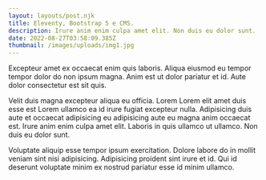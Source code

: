 ```yaml
---
layout: layouts/post.njk
title: Eleventy, Bootstrap 5 e CMS.
description: Irure anim enim culpa amet elit. Non duis eu dolor sunt.
date: 2022-08-27T03:58:09.385Z
thumbnail: /images/uploads/img1.jpg
---
```

Excepteur amet ex occaecat enim quis laboris. Aliqua eiusmod eu tempor tempor dolor do non ipsum magna. Anim est ut dolor pariatur et id. Aute dolor consectetur est sit quis.

Velit duis magna excepteur aliqua eu officia. Lorem Lorem elit amet duis esse est Lorem ullamco ea id irure fugiat excepteur nulla. Adipisicing duis aute et occaecat adipisicing eu adipisicing aute eu magna anim occaecat est. Irure anim enim culpa amet elit. Laboris in quis ullamco ut ullamco. Non duis eu dolor sunt.

Voluptate aliquip esse tempor ipsum exercitation. Dolore labore do in mollit veniam sint nisi adipisicing. Adipisicing proident sint irure et id. Qui id deserunt voluptate minim ex nostrud pariatur esse id minim ullamco.